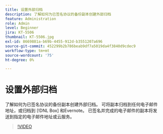 ```yaml
---
title: 设置外部归档
description: 了解如何为已签名协议的备份副本创建外部归档
feature: Administration
role: Admin
level: Beginner
jira: KT-5506
thumbnail: KT-5506.jpg
exl-id: 8669881a-b69b-4455-912d-b3551207a696
source-git-commit: 452299b2b786beab9df7a5019da4f3840d9cdec9
workflow-type: tm+mt
source-wordcount: '75'
ht-degree: 0%

---
```


# 设置外部归档

了解如何为已签名协议的备份副本创建外部归档。 可将副本归档到任何电子邮件地址，或归档到 [!DNL Box] 和Evernote。 已签名并完成的电子邮件的副本将发送到指定的电子邮件地址或云服务。

>[!VIDEO](https://video.tv.adobe.com/v/3409072?quality=12&learn=on&hidetitle=true)